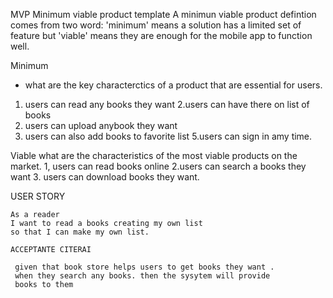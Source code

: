 MVP
Minimum viable product template
   A minimun viable product defintion comes from two word: 'minimum'
   means a solution has a limited set of feature but 'viable'
   means they are enough for the mobile app to function well.

   Minimum 
   * what are the key characterctics of a product that are 
   essential for users.
   1. users can read any books they want
   2.users can have there on list of books 
   3. users can upload anybook they want
   4. users can also add books to favorite list
   5.users can sign in amy time.

   Viable 
   what are the characteristics of the most viable products on the market.
   1, users can read books online
   2.users can search a books they want
   3. users can download books they want.

   USER STORY
    
    As a reader
    I want to read a books creating my own list
    so that I can make my own list.

    ACCEPTANTE CITERAI
     
     given that book store helps users to get books they want .
     when they search any books. then the sysytem will provide
     books to them